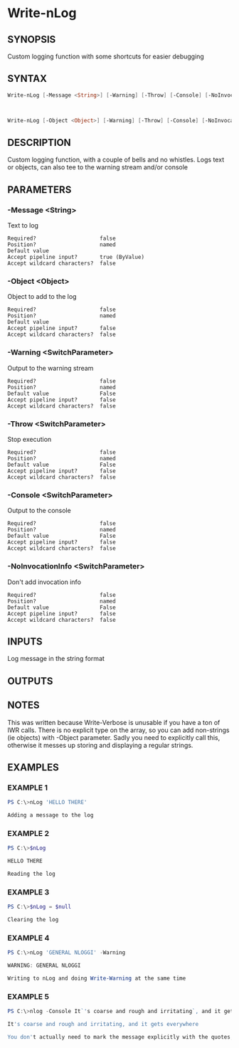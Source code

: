 # Write-nLog

## SYNOPSIS

Custom logging function with some shortcuts for easier debugging

## SYNTAX

```powershell
Write-nLog [-Message <String>] [-Warning] [-Throw] [-Console] [-NoInvocationInfo] [<CommonParameters>]



Write-nLog [-Object <Object>] [-Warning] [-Throw] [-Console] [-NoInvocationInfo] [<CommonParameters>]
```
## DESCRIPTION

Custom logging function, with a couple of bells and no whistles.
Logs text or objects, can also tee to the warning stream and/or console

## PARAMETERS

### -Message &lt;String&gt;
Text to log

```
Required?                    false
Position?                    named
Default value
Accept pipeline input?       true (ByValue)
Accept wildcard characters?  false
```
 
### -Object &lt;Object&gt;
Object to add to the log

```
Required?                    false
Position?                    named
Default value
Accept pipeline input?       false
Accept wildcard characters?  false
```
 
### -Warning &lt;SwitchParameter&gt;
Output to the warning stream

```
Required?                    false
Position?                    named
Default value                False
Accept pipeline input?       false
Accept wildcard characters?  false
```
 
### -Throw &lt;SwitchParameter&gt;
Stop execution

```
Required?                    false
Position?                    named
Default value                False
Accept pipeline input?       false
Accept wildcard characters?  false
```
 
### -Console &lt;SwitchParameter&gt;
Output to the console

```
Required?                    false
Position?                    named
Default value                False
Accept pipeline input?       false
Accept wildcard characters?  false
```
 
### -NoInvocationInfo &lt;SwitchParameter&gt;
Don't add invocation info

```
Required?                    false
Position?                    named
Default value                False
Accept pipeline input?       false
Accept wildcard characters?  false
```

## INPUTS

Log message in the string format

## OUTPUTS



## NOTES

This was written because Write-Verbose is unusable if you have a ton of IWR calls.
There is no explicit type on the array, so you can add non-strings (ie objects) with -Object parameter.
Sadly you need to explicitly call this, otherwise it messes up storing and displaying a regular strings.

## EXAMPLES

### EXAMPLE 1

```powershell
PS C:\>nLog 'HELLO THERE'

Adding a message to the log
```

 
### EXAMPLE 2

```powershell
PS C:\>$nLog

HELLO THERE

Reading the log
```

 
### EXAMPLE 3

```powershell
PS C:\>$nLog = $null

Clearing the log
```

 
### EXAMPLE 4

```powershell
PS C:\>nLog 'GENERAL NLOGGI' -Warning

WARNING: GENERAL NLOGGI

Writing to nLog and doing Write-Warning at the same time
```

 
### EXAMPLE 5

```powershell
PS C:\>nlog -Console It`'s coarse and rough and irritating`, and it gets everywhere

It's coarse and rough and irritating, and it gets everywhere

You don't actually need to mark the message explicitly with the quotes, but beware of the escaping
```



